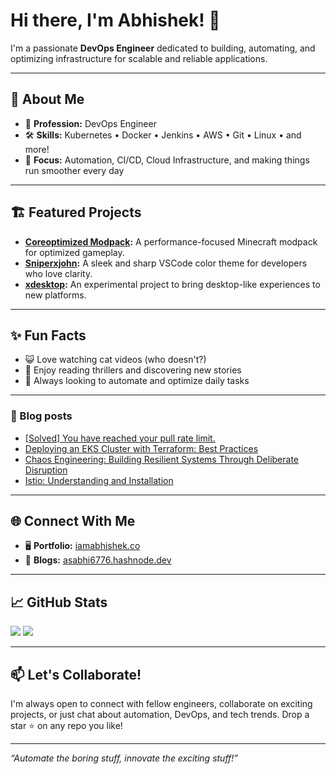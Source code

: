 # Hi there, I'm Abhishek! 👋

I'm a passionate **DevOps Engineer** dedicated to building, automating, and optimizing infrastructure for scalable and reliable applications.

---

## 🚀 About Me

- 🔧 **Profession:** DevOps Engineer  
- 🛠️ **Skills:** Kubernetes • Docker • Jenkins • AWS • Git • Linux • and more!
- 🎯 **Focus:** Automation, CI/CD, Cloud Infrastructure, and making things run smoother every day  

---

## 🏗️ Featured Projects

- **[Coreoptimized Modpack](https://github.com/asabhi6776/coreoptimized):** A performance-focused Minecraft modpack for optimized gameplay.
- **[Sniperxjohn](https://github.com/asabhi6776/sniperxjohn):** A sleek and sharp VSCode color theme for developers who love clarity.
- **[xdesktop](https://github.com/asabhi6776/xdesktop):** An experimental project to bring desktop-like experiences to new platforms.

---

## ✨ Fun Facts

- 😺 Love watching cat videos (who doesn't?)
- 📖 Enjoy reading thrillers and discovering new stories
- 🤖 Always looking to automate and optimize daily tasks

---

### :book: Blog posts
<!-- BLOG-POST-LIST:START -->
- [[Solved] You have reached your pull rate limit.](https://asabhi6776.hashnode.dev/solved-you-have-reached-your-pull-rate-limit)
- [Deploying an EKS Cluster with Terraform: Best Practices](https://asabhi6776.hashnode.dev/deploying-an-eks-cluster-with-terraform-best-practices)
- [Chaos Engineering: Building Resilient Systems Through Deliberate Disruption](https://asabhi6776.hashnode.dev/chaos-engineering-building-resilient-systems-through-deliberate-disruption)
- [Istio: Understanding and Installation](https://asabhi6776.hashnode.dev/istio-understanding-and-installation)
<!-- BLOG-POST-LIST:END -->

---

## 🌐 Connect With Me

- 🖥️ **Portfolio:** [iamabhishek.co](https://iamabhishek.co)
- 📝 **Blogs:** [asabhi6776.hashnode.dev](https://asabhi6776.hashnode.dev)

---

## 📈 GitHub Stats

![](https://github-readme-stats.vercel.app/api?username=asabhi6776&theme=codeSTACKr&hide_border=true&include_all_commits=false&count_private=false)
![](https://github-readme-streak-stats.herokuapp.com/?user=asabhi6776&theme=codeSTACKr&hide_border=true)

---

## 📫 Let's Collaborate!

I'm always open to connect with fellow engineers, collaborate on exciting projects, or just chat about automation, DevOps, and tech trends. Drop a star ⭐ on any repo you like!

---

_“Automate the boring stuff, innovate the exciting stuff!”_
